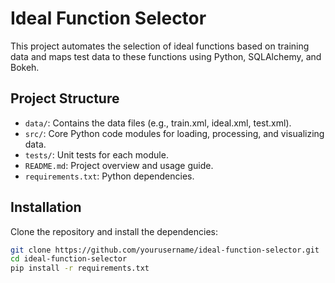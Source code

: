 # Ideal Function Selector

This project automates the selection of ideal functions based on training data and maps test data to these functions using Python, SQLAlchemy, and Bokeh.

## Project Structure

- `data/`: Contains the data files (e.g., train.xml, ideal.xml, test.xml).
- `src/`: Core Python code modules for loading, processing, and visualizing data.
- `tests/`: Unit tests for each module.
- `README.md`: Project overview and usage guide.
- `requirements.txt`: Python dependencies.

## Installation

Clone the repository and install the dependencies:

```bash
git clone https://github.com/yourusername/ideal-function-selector.git
cd ideal-function-selector
pip install -r requirements.txt
 
